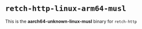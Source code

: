 # `retch-http-linux-arm64-musl`

This is the **aarch64-unknown-linux-musl** binary for `retch-http`
